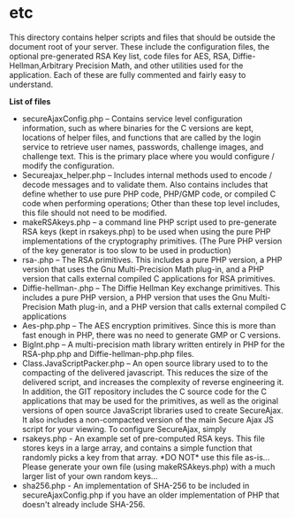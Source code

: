 etc
===

  This directory contains helper scripts and files that should be outside the document root of your server. 
These include the configuration files, the optional pre-generated RSA Key list, code files for AES, RSA, Diffie-Hellman,Arbitrary Precision Math, and other utilities used for the application. 
Each of these are fully commented and fairly easy to understand.

<b>List of files</b>
<ul>
  <li>secureAjaxConfig.php – Contains service level configuration information, such as where binaries for the C versions are kept, locations of helper files, and functions that are called by the login service to retrieve user names, passwords, challenge images, and challenge text. This is the primary place where you would configure / modify the configuration.</li>
  <li>Secureajax_helper.php – Includes internal methods used to encode / decode messages and to validate them. Also contains includes that define whether to use pure PHP code, PHP/GMP code, or compiled C code when performing operations; Other than these top level includes, this file should not need to be modified.</li>
  <li>makeRSAkeys.php – a command line PHP script used to pre-generate RSA keys (kept in rsakeys.php) to be used when using the pure PHP implementations of the cryptography primitives. (The Pure PHP version of the key generator is too slow to be used in production)</li>
  <li>rsa-<php|gmp|c>.php – The RSA primitives. This includes a pure PHP version, a PHP version that uses the Gnu Multi-Precision Math plug-in, and a PHP version that calls external compiled C applications for RSA primitives.</li>
  <li>Diffie-hellman-<php|gmp|c>.php – The Diffie Hellman Key exchange primitives. This includes a pure PHP version, a PHP version that uses the Gnu Multi-Precision Math plug-in, and a PHP version that calls external compiled C applications</li>
  <li>Aes-php.php – The AES encryption primitives. Since this is more than fast enough in PHP, there was no need to generate GMP or C versions.</li>
  <li>BigInt.php – A multi-precision math library written entirely in PHP for the RSA-php.php and Diffie-hellman-php.php files.</li>
  <li>Class.JavaScriptPacker.php – An open source library used to to the compacting of the delivered javascript. This reduces the size of the delivered script, and increases the complexity of reverse engineering it. In addition, the GIT repository includes the C source code for the C applications that may be used for the primitives, as well as the original versions of open source JavaScript libraries used to create SecureAjax. It also includes a non-compacted version of the main Secure Ajax JS script for your viewing. To configure SecureAjax, simply </li>
  <li>rsakeys.php - An example set of pre-computed RSA keys. This file stores keys in a large array, and contains a simple function that randomly picks a key from that array. *DO NOT* use this file as-is... Please generate your own file (using makeRSAkeys.php) with a much larger list of your own random keys...</li>
  <li>sha256.php - An implementation of SHA-256 to be included in secureAjaxConfig.php if you have an older implementation of PHP that doesn't already include SHA-256.</li>
</ul>
